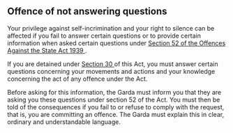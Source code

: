 ##  Offence of not answering questions

Your privilege against self-incrimination and your right to silence can be
affected if you fail to answer certain questions or to provide certain
information when asked certain questions under [ Section 52 of the Offences
Against the State Act 1939
](https://www.irishstatutebook.ie/eli/1939/act/13/section/52/enacted/en/html)
.

If you are detained under [ Section 30
](https://www.irishstatutebook.ie/eli/2006/act/26/section/30/enacted/en/html#sec30)
of this Act, you must answer certain questions concerning your movements and
actions and your knowledge concerning the act of any offence under the Act.

Before asking for this information, the Garda must inform you that they are
asking you these questions under section 52 of the Act. You must then be told
of the consequences if you fail to or refuse to comply with the request, that
is, you are committing an offence. The Garda must explain this in clear,
ordinary and understandable language.
